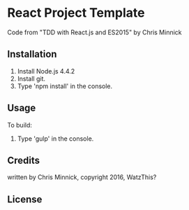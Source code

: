 # React Project Template

Code from "TDD with React.js and ES2015" by Chris Minnick

## Installation
1. Install Node.js 4.4.2
2. Install git.
3. Type 'npm install' in the console.

## Usage

To build:

1. Type 'gulp' in the console.


## Credits
written by Chris Minnick, copyright 2016, WatzThis?

## License
